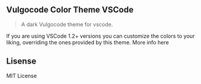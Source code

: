 ## Vulgocode Color Theme VSCode

> A dark Vulgocode theme for vscode.

If you are using VSCode 1.2+ versions you can customize the colors to your liking, overriding the ones provided by this theme. More info here

## Lisense

MIT License
